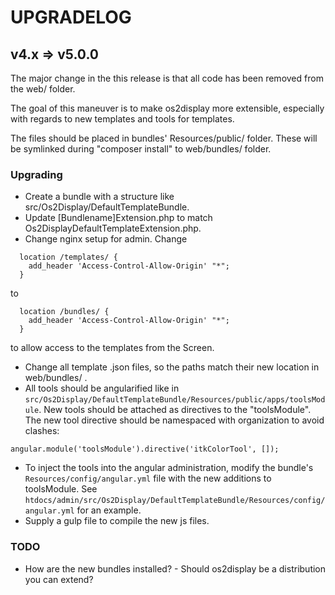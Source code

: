 # UPGRADELOG

## v4.x => v5.0.0

The major change in the this release is that all code has been removed from the
web/ folder.

The goal of this maneuver is to make os2display more extensible, especially with
regards to new templates and tools for templates.

The files should be placed in bundles' Resources/public/ folder. These will
be symlinked during "composer install" to web/bundles/ folder.

### Upgrading

* Create a bundle with a structure like src/Os2Display/DefaultTemplateBundle.
* Update [Bundlename]Extension.php to match Os2DisplayDefaultTemplateExtension.php.
* Change nginx setup for admin. Change

```
  location /templates/ {
    add_header 'Access-Control-Allow-Origin' "*";
  }
```

to

```
  location /bundles/ {
    add_header 'Access-Control-Allow-Origin' "*";
  }
```

to allow access to the templates from the Screen.

* Change all template .json files, so the paths match their new location in web/bundles/ .
* All tools should be angularified like in 
  `src/Os2Display/DefaultTemplateBundle/Resources/public/apps/toolsModule`.
  New tools should be attached as directives to the "toolsModule". The new tool
  directive should be namespaced with organization to avoid clashes:

```
angular.module('toolsModule').directive('itkColorTool', []);
```

* To inject the tools into the angular administration, modify the bundle's 
  `Resources/config/angular.yml` file with the new additions to toolsModule. 
  See `htdocs/admin/src/Os2Display/DefaultTemplateBundle/Resources/config/angular.yml`
  for an example.
* Supply a gulp file to compile the new js files.

### TODO

* How are the new bundles installed? - Should os2display be a distribution you
can extend?
